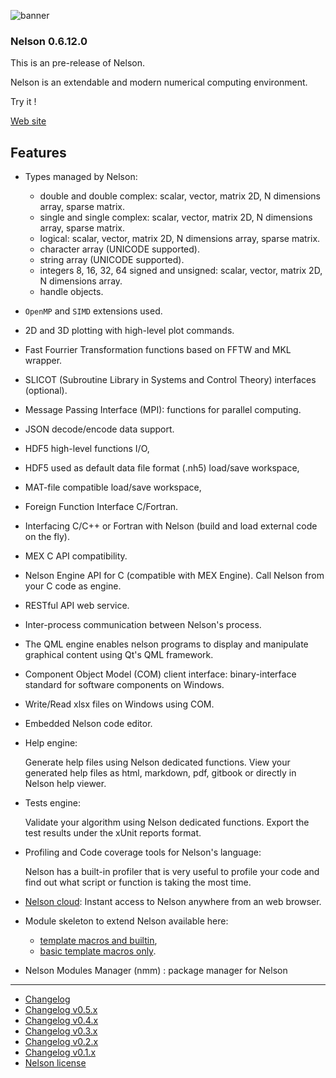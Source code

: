 ![banner](banner_homepage.png)

### Nelson 0.6.12.0

This is an pre-release of Nelson.

Nelson is an extendable and modern numerical computing environment.

Try it !

[Web site](https://nelson-numerical-software.github.io/nelson-website/)

## Features

- Types managed by Nelson:

  - double and double complex: scalar, vector, matrix 2D, N dimensions array, sparse matrix.
  - single and single complex: scalar, vector, matrix 2D, N dimensions array, sparse matrix.
  - logical: scalar, vector, matrix 2D, N dimensions array, sparse matrix.
  - character array (UNICODE supported).
  - string array (UNICODE supported).
  - integers 8, 16, 32, 64 signed and unsigned: scalar, vector, matrix 2D, N dimensions array.
  - handle objects.

- `OpenMP` and `SIMD` extensions used.

- 2D and 3D plotting with high-level plot commands.

- Fast Fourrier Transformation functions based on FFTW and MKL wrapper.

- SLICOT (Subroutine Library in Systems and Control Theory) interfaces (optional).

- Message Passing Interface (MPI): functions for parallel computing.

- JSON decode/encode data support.

- HDF5 high-level functions I/O,

- HDF5 used as default data file format (.nh5) load/save workspace,

- MAT-file compatible load/save workspace,

- Foreign Function Interface C/Fortran.

- Interfacing C/C++ or Fortran with Nelson (build and load external code on the fly).

- MEX C API compatibility.

- Nelson Engine API for C (compatible with MEX Engine). Call Nelson from your C code as engine.

- RESTful API web service.

- Inter-process communication between Nelson's process.

- The QML engine enables nelson programs to display and manipulate graphical content using Qt's QML framework.

- Component Object Model (COM) client interface: binary-interface standard for software components on Windows.

- Write/Read xlsx files on Windows using COM.

- Embedded Nelson code editor.

- Help engine:

  Generate help files using Nelson dedicated functions.
  View your generated help files as html, markdown, pdf, gitbook or directly in Nelson help viewer.

- Tests engine:

  Validate your algorithm using Nelson dedicated functions.
  Export the test results under the xUnit reports format.

- Profiling and Code coverage tools for Nelson's language:

  Nelson has a built-in profiler that is very useful to profile your code and find out what script or function is taking the most time.

- [Nelson cloud](https://www.npmjs.com/package/nelson-cloud):
  Instant access to Nelson anywhere from an web browser.

- Module skeleton to extend Nelson available here:

  - [template macros and builtin](https://github.com/Nelson-numerical-software/module_skeleton),
  - [basic template macros only](https://github.com/Nelson-numerical-software/module_skeleton_basic).

- Nelson Modules Manager (nmm) : package manager for Nelson

---

- [Changelog](CHANGELOG.md)
- [Changelog v0.5.x](CHANGELOG-0.5.x.md)
- [Changelog v0.4.x](CHANGELOG-0.4.x.md)
- [Changelog v0.3.x](CHANGELOG-0.3.x.md)
- [Changelog v0.2.x](CHANGELOG-0.2.x.md)
- [Changelog v0.1.x](CHANGELOG-0.1.x.md)
- [Nelson license](license.md)
